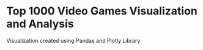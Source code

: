 # Top 1000 Video Games Visualization and Analysis

Visualization created using Pandas and Plotly Library
